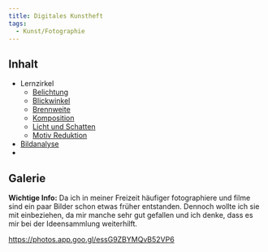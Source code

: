 ```yaml
---
title: Digitales Kunstheft
tags:
  - Kunst/Fotographie
---
```


## Inhalt

- Lernzirkel
	- [Belichtung](/kunst/s4-fotographie/lernzirkel/belichtung/)
	- [Blickwinkel](/kunst/s4-fotographie/lernzirkel/blickwinkel/)
	- [Brennweite](/kunst/s4-fotographie/lernzirkel/brennweite/)
	- [Komposition](/kunst/s4-fotographie/lernzirkel/komposition/)
	- [Licht und Schatten](/kunst/s4-fotographie/lernzirkel/licht-und-schatten/)
	- [Motiv Reduktion](/kunst/s4-fotographie/lernzirkel/motiv-reduktion/)
- [Bildanalyse](/kunst/s4-fotographie/bildanalyse/)
- 

## Galerie

**Wichtige Info:** Da ich in meiner Freizeit häufiger fotographiere und filme sind ein paar Bilder schon etwas früher entstanden. Dennoch wollte ich sie mit einbeziehen, da mir manche sehr gut gefallen und ich denke, dass es mir bei der Ideensammlung weiterhilft.

https://photos.app.goo.gl/essG9ZBYMQvB52VP6
